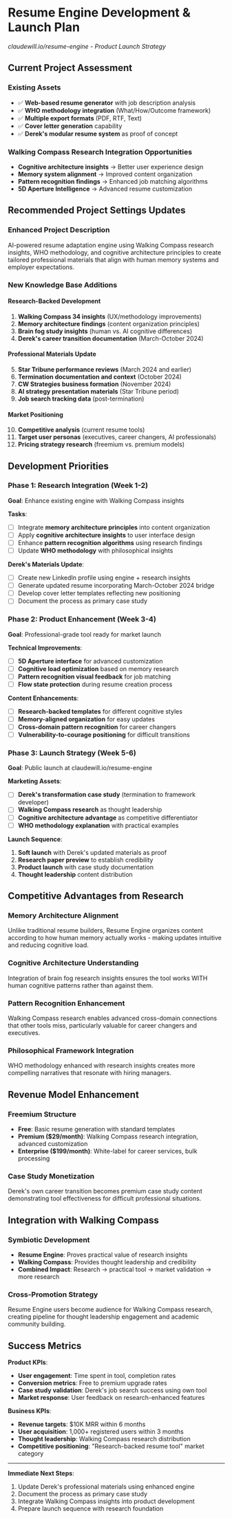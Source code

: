 # Resume Engine Development & Launch Plan
*claudewill.io/resume-engine - Product Launch Strategy*

## Current Project Assessment

### **Existing Assets**
- ✅ **Web-based resume generator** with job description analysis
- ✅ **WHO methodology integration** (What/How/Outcome framework)
- ✅ **Multiple export formats** (PDF, RTF, Text)
- ✅ **Cover letter generation** capability
- ✅ **Derek's modular resume system** as proof of concept

### **Walking Compass Research Integration Opportunities**
- **Cognitive architecture insights** → Better user experience design
- **Memory system alignment** → Improved content organization
- **Pattern recognition findings** → Enhanced job matching algorithms
- **5D Aperture Intelligence** → Advanced resume customization

## Recommended Project Settings Updates

### **Enhanced Project Description**
AI-powered resume adaptation engine using Walking Compass research insights, WHO methodology, and cognitive architecture principles to create tailored professional materials that align with human memory systems and employer expectations.

### **New Knowledge Base Additions**

#### **Research-Backed Development**
1. **Walking Compass 34 insights** (UX/methodology improvements)
2. **Memory architecture findings** (content organization principles)
3. **Brain fog study insights** (human vs. AI cognitive differences)
4. **Derek's career transition documentation** (March-October 2024)

#### **Professional Materials Update**
5. **Star Tribune performance reviews** (March 2024 and earlier)
6. **Termination documentation and context** (October 2024)
7. **CW Strategies business formation** (November 2024)
8. **AI strategy presentation materials** (Star Tribune period)
9. **Job search tracking data** (post-termination)

#### **Market Positioning**
10. **Competitive analysis** (current resume tools)
11. **Target user personas** (executives, career changers, AI professionals)
12. **Pricing strategy research** (freemium vs. premium models)

## Development Priorities

### **Phase 1: Research Integration** (Week 1-2)
**Goal**: Enhance existing engine with Walking Compass insights

**Tasks**:
- [ ] Integrate **memory architecture principles** into content organization
- [ ] Apply **cognitive architecture insights** to user interface design
- [ ] Enhance **pattern recognition algorithms** using research findings
- [ ] Update **WHO methodology** with philosophical insights

**Derek's Materials Update**:
- [ ] Create new LinkedIn profile using engine + research insights
- [ ] Generate updated resume incorporating March-October 2024 bridge
- [ ] Develop cover letter templates reflecting new positioning
- [ ] Document the process as primary case study

### **Phase 2: Product Enhancement** (Week 3-4)
**Goal**: Professional-grade tool ready for market launch

**Technical Improvements**:
- [ ] **5D Aperture interface** for advanced customization
- [ ] **Cognitive load optimization** based on memory research
- [ ] **Pattern recognition visual feedback** for job matching
- [ ] **Flow state protection** during resume creation process

**Content Enhancements**:
- [ ] **Research-backed templates** for different cognitive styles
- [ ] **Memory-aligned organization** for easy updates
- [ ] **Cross-domain pattern recognition** for career changers
- [ ] **Vulnerability-to-courage positioning** for difficult transitions

### **Phase 3: Launch Strategy** (Week 5-6)
**Goal**: Public launch at claudewill.io/resume-engine

**Marketing Assets**:
- [ ] **Derek's transformation case study** (termination to framework developer)
- [ ] **Walking Compass research** as thought leadership
- [ ] **Cognitive architecture advantage** as competitive differentiator
- [ ] **WHO methodology explanation** with practical examples

**Launch Sequence**:
1. **Soft launch** with Derek's updated materials as proof
2. **Research paper preview** to establish credibility
3. **Product launch** with case study documentation
4. **Thought leadership** content distribution

## Competitive Advantages from Research

### **Memory Architecture Alignment**
Unlike traditional resume builders, Resume Engine organizes content according to how human memory actually works - making updates intuitive and reducing cognitive load.

### **Cognitive Architecture Understanding**
Integration of brain fog research insights ensures the tool works WITH human cognitive patterns rather than against them.

### **Pattern Recognition Enhancement**
Walking Compass research enables advanced cross-domain connections that other tools miss, particularly valuable for career changers and executives.

### **Philosophical Framework Integration**
WHO methodology enhanced with research insights creates more compelling narratives that resonate with hiring managers.

## Revenue Model Enhancement

### **Freemium Structure**
- **Free**: Basic resume generation with standard templates
- **Premium ($29/month)**: Walking Compass research integration, advanced customization
- **Enterprise ($199/month)**: White-label for career services, bulk processing

### **Case Study Monetization**
Derek's own career transition becomes premium case study content demonstrating tool effectiveness for difficult professional situations.

## Integration with Walking Compass

### **Symbiotic Development**
- **Resume Engine**: Proves practical value of research insights
- **Walking Compass**: Provides thought leadership and credibility
- **Combined Impact**: Research → practical tool → market validation → more research

### **Cross-Promotion Strategy**
Resume Engine users become audience for Walking Compass research, creating pipeline for thought leadership engagement and academic community building.

## Success Metrics

**Product KPIs**:
- **User engagement**: Time spent in tool, completion rates
- **Conversion metrics**: Free to premium upgrade rates
- **Case study validation**: Derek's job search success using own tool
- **Market response**: User feedback on research-enhanced features

**Business KPIs**:
- **Revenue targets**: $10K MRR within 6 months
- **User acquisition**: 1,000+ registered users within 3 months
- **Thought leadership**: Walking Compass research distribution
- **Competitive positioning**: "Research-backed resume tool" market category

---

**Immediate Next Steps**: 
1. Update Derek's professional materials using enhanced engine
2. Document the process as primary case study
3. Integrate Walking Compass insights into product development
4. Prepare launch sequence with research foundation